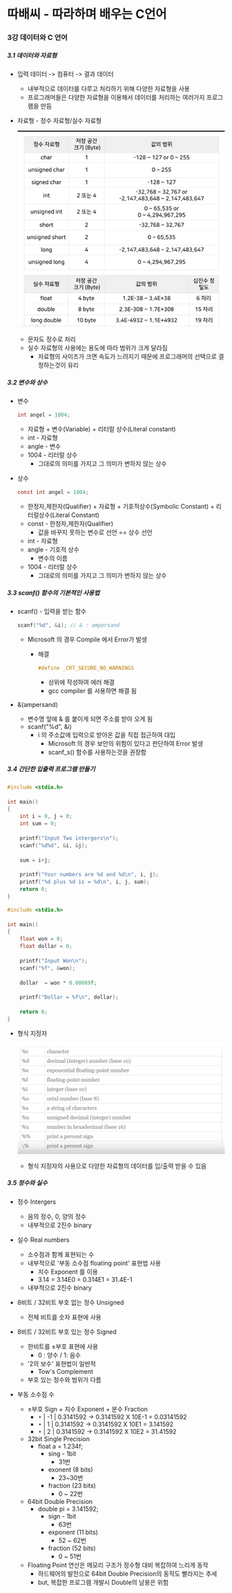 # 따배씨 - 따라하며 배우는 C언어

### 3강 데이터와 C 언어

##### 3.1 데이터와 자료형

* 입력 데이터 -> 컴퓨터  -> 결과 데이터
  * 내부적으로 데이터를 다루고 처리하기 위해 다양한 자료형을 사용
  * 프로그래머들은 다양한 자료형을 이용해서 데이터를 처리하는 여러가지 프로그램을 만듬



* 자료형 - 정수 자료형/실수 자료형

  ![3_1_1_C언어의자료형](./imgs/3_1_1_C언어의자료형.png)
  * 문자도 정수로 처리
  * 실수 자료형의 사용에는 용도에 따라 범위가 크게 달라짐
    * 자료형의 사이즈가 크면 속도가 느려지기 때문에 프로그래머의 선택으로 결정하는것이 유리



##### 3.2 변수와 상수

* 변수

  ```c
  int angel = 1004;
  ```

  * 자료형 + 변수(Variable) + 리터럴 상수(Literal constant)
  * int - 자료형
  * angle - 변수
  * 1004 - 리터럴 상수
    * 그대로의 의미를 가지고 그 의미가 변하지 않는 상수



* 상수

  ```c
  const int angel = 1004;
  ```

  * 한정자,제한자(Qualifier) + 자료형 + 기호적상수(Symbolic Constant) + 리터럴상수(Literal Constant)
  * const - 한정자,제한자(Qualifier)
    * 값을 바꾸지 못하는 변수로 선언 == 상수 선언
  * int - 자료형
  * angle - 기호적 상수
    * 변수의 이름
  * 1004 - 리터럴 상수
    * 그대로의 의미를 가지고 그 의미가 변하지 않는 상수



##### 3.3 scanf() 함수의 기본적인 사용법

* scanf() - 입력을 받는 함수

  ```c
  scanf("%d", &i); // & : ampersand
  ```

  * Microsoft 의 경우 Compile 에서 Error가 발생

    * 해결

      ```c
      #define _CRT_SECURE_NO_WARNINGS
      ```

      * 상위에 작성하여 에러 해결
      * gcc compiler 를 사용하면 해결 됨

* &(ampersand)
  * 변수명 앞에 & 를 붙이게 되면 주소를 받아 오게 됨
  * scanf("%d", &i)
    * i 의 주소값에 입력으로 받아온 값을 직접 접근하여 대입
      * Microsoft 의 경우 보안의 위험이 있다고 판단하여 Error 발생
      * scanf_s() 함수를 사용하는것을 권장함



##### 3.4 간단한 입출력 프로그램 만들기

```c
#include <stdio.h>

int main()
{
    int i = 0, j = 0;
    int sum = 0;
    
    printf("Input Two intergers\n");
    scanf("%d%d", &i, &j);
    
    sum = i+j;
    
    printf("Your numbers are %d and %d\n", i, j);
    printf("%d plus %d is = %d\n", i, j, sum);
    return 0;
}
```



```c
#include <stdio.h>

int main()
{
    float won = 0;
    float dollar = 0;
    
    printf("Input Won\n");
    scanf("%f", &won);
    
    dollar  = won * 0.00089f;
    
    printf("Dollar = %f\n", dollar);
    
    return 0;
}

```



* 형식 지정자

  ![3_4_1_형식지정자](./imgs/3_4_1_형식지정자.png)
  
  * 형식 지정자의 사용으로 다양한 자료형의 데이터를 입/출력 받을 수 있음



##### 3.5 정수와 실수

* 정수 Intergers
  * 음의 정수, 0, 양의 정수
  * 내부적으로 2진수 binary
* 실수 Real numbers
  * 소수점과 함께 표현되는 수
  * 내부적으로 '부동 소수점 floating point' 표현법 사용
    * 지수 Exponent 를 이용
    * 3.14 = 3.14E0 = 0.314E1 = 31.4E-1
  * 내부적으로 2진수 binary



* 8비트 / 32비트 부호 없는 정수 Unsigned
  * 전체 비트를 숫자 표현에 사용
* 8비트 / 32비트 부호 있는 정수 Signed
  * 한비트를 ±부호 표현에 사용
    * 0 : 양수 / 1: 음수
  * '2의 보수' 표현법이 일반적
    * Tow's Complement
  * 부호 있는 정수와 범위가 다름



* 부동 소수점 수
  * ±부호 Sign + 지수 Exponent + 분수 Fraction
    * ᛭ | -1 | 0.3141592 -> 0.3141592 X 10E-1 = 0.03141592
    * ᛭ |  1 | 0.3141592 -> 0.3141592 X 10E1 = 3.141592
    * ᛭ |  2 | 0.3141592 -> 0.3141592 X 10E2 = 31.41592
  * 32bit Single Precision
    * float a = 1.234f;
      * sing - 1bit
        * 31번
      * exonent (8 bits)
        * 23~30번
      * fraction (23 bits)
        * 0 ~ 22번
  * 64bit Double Precision
    * double pi = 3.141592;
      * sign - 1bit
        * 63번
      * exponent (11 bits)
        * 52 ~ 62번
      * fraction (52 bits)
        * 0 ~ 51번
  * Floating Point 연산은 메모리 구조가 정수형 대비 복잡하여 느리게 동작
    * 하드웨어의 발전으로 64bit Double Precision의 동작도 빨라지는 추세
    * but, 복잡한 프로그램 개발시 Double의 남용은 위험

